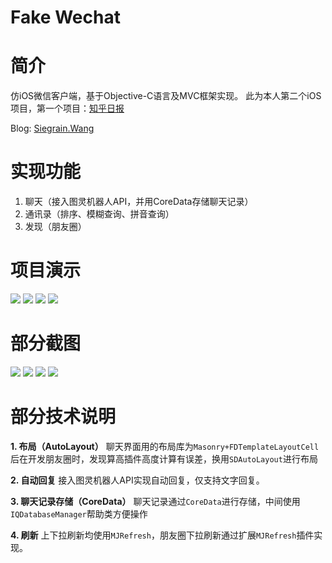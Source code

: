 # Fake Wechat

# 简介
仿iOS微信客户端，基于Objective-C语言及MVC框架实现。
此为本人第二个iOS项目，第一个项目：[知乎日报](https://github.com/Seanwong933/zhihuDaily)

Blog: <a href="http://siegrain.wang/" target="_blank">Siegrain.Wang</a>

# 实现功能
1. 聊天（接入图灵机器人API，并用CoreData存储聊天记录）
2. 通讯录（排序、模糊查询、拼音查询）
3. 发现（朋友圈）

# 项目演示
![](http://ww4.sinaimg.cn/mw690/0067hDr2gw1f3ckbs513rg308w0ftnpe.gif)  ![](http://siegrain.wang/_image/fake%20wechat%20summary/chat_2_scroll.gif)
![](http://siegrain.wang/_image/fake%20wechat%20summary/moments_1_refresh.gif) ![](http://ww1.sinaimg.cn/mw690/0067hDr2gw1f3ckfgqv7ug308w0ftx6t.gif)

# 部分截图
![](http://siegrain.wang/_image/fake%20wechat%20summary/pic1_home.png) ![](http://siegrain.wang/_image/fake%20wechat%20summary/pic2_contact.png)
![](http://siegrain.wang/_image/fake%20wechat%20summary/pic3_moments.jpeg) ![](http://siegrain.wang/_image/fake%20wechat%20summary/pic4_moments2.jpeg)

# 部分技术说明
**1. 布局（AutoLayout）**
    聊天界面用的布局库为`Masonry+FDTemplateLayoutCell`
    后在开发朋友圈时，发现算高插件高度计算有误差，换用`SDAutoLayout`进行布局
    
**2. 自动回复**
    接入图灵机器人API实现自动回复，仅支持文字回复。
    
**3. 聊天记录存储（CoreData）**
    聊天记录通过`CoreData`进行存储，中间使用`IQDatabaseManager`帮助类方便操作
    
**4. 刷新**
    上下拉刷新均使用`MJRefresh`，朋友圈下拉刷新通过扩展`MJRefresh`插件实现。
